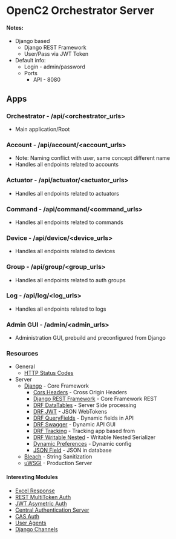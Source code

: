 # OpenC2 Orchestrator Server

#### Notes:
- Django based
    - Django REST Framework
    - User/Pass via JWT Token
- Default info:
    - Login - admin/password
    - Ports
        - API - 8080 

## Apps
### Orchestrator - /api/<orchestrator_urls>
- Main application/Root 

### Account - /api/account/<account_urls>
- Note: Naming conflict with user, same concept different name
- Handles all endpoints related to accounts

### Actuator - /api/actuator/<actuator_urls>
- Handles all endpoints related to actuators
 
### Command - /api/command/<command_urls>
- Handles all endpoints related to commands

### Device - /api/device/<device_urls>
- Handles all endpoints related to devices

### Group - /api/group/<group_urls>
- Handles all endpoints related to auth groups

### Log - /api/log/<log_urls>
- Handles all endpoints related to logs

### Admin GUI - /admin/<admin_urls>
- Administration GUI, prebuild and preconfigured from Django


### Resources
- General
    - [HTTP Status Codes](https://www.restapitutorial.com/httpstatuscodes.html)
- Server
    - [Django](https://www.djangoproject.com/) - Core Framework
        - [Cors Headers](https://pypi.org/project/django-cors-headers/) - Cross Origin Headers
        - [Django REST Framework](http://www.django-rest-framework.org/) - Core Framework REST
        - [DRF DataTables](https://django-rest-framework-datatables.readthedocs.io/en/latest/) - Server Side processing
        - [DRF JWT](https://getblimp.github.io/django-rest-framework-jwt/) - JSON WebTokens
        - [DRF QueryFields](https://djangorestframework-queryfields.readthedocs.io/en/latest/) - Dynamic fields in API
        - [DRF Swagger](https://django-rest-swagger.readthedocs.io/en/latest/) - Dynamic API GUI
        - [DRF Tracking](https://drf-tracking.readthedocs.io/en/latest/) - Tracking app based from
        - [DRF Writable Nested](https://pypi.org/project/drf-writable-nested/) - Writable Nested Serializer
        - [Dynamic Preferences](https://django-dynamic-preferences.readthedocs.io/en/latest/) - Dynamic config
        - [JSON Field](https://pypi.org/project/jsonfield/) - JSON in database
    - [Bleach](https://bleach.readthedocs.io/en/latest/index.html) - String Sanitization
    - [uWSGI](https://uwsgi-docs.readthedocs.io/en/latest/) - Production Server
    
#### Interesting Modules
- [Excel Response](https://pypi.org/project/django-excel-response/)
- [REST MultiToken Auth](https://pypi.org/project/django-rest-multitokenauth/)
- [JWT Asymetric Auth](https://pypi.org/project/asymmetric_jwt_auth/)
- [Central Authentication Server](https://hub.docker.com/r/apereo/cas/)
- [CAS Auth](https://github.com/mingchen/django-cas-ng)
- [User Agents](https://github.com/selwin/django-user_agents)
- [Django Channels](https://channels.readthedocs.io/en/latest/)